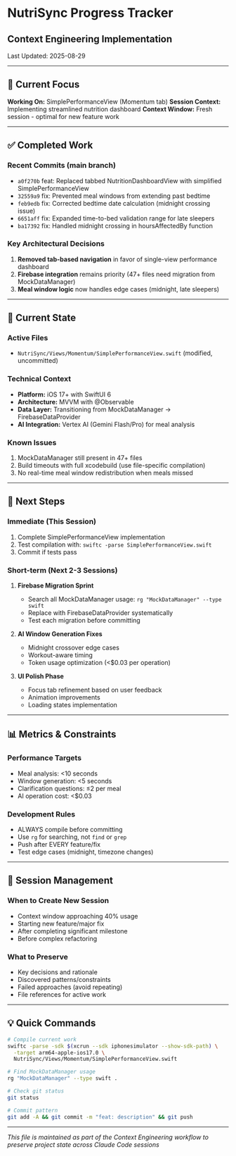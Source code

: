 # NutriSync Progress Tracker
## Context Engineering Implementation

Last Updated: 2025-08-29

---

## 🎯 Current Focus
**Working On:** SimplePerformanceView (Momentum tab)
**Session Context:** Implementing streamlined nutrition dashboard
**Context Window:** Fresh session - optimal for new feature work

---

## ✅ Completed Work

### Recent Commits (main branch)
- `a0f270b` feat: Replaced tabbed NutritionDashboardView with simplified SimplePerformanceView
- `32559a9` fix: Prevented meal windows from extending past bedtime
- `feb9edb` fix: Corrected bedtime date calculation (midnight crossing issue)
- `6651aff` fix: Expanded time-to-bed validation range for late sleepers
- `ba17392` fix: Handled midnight crossing in hoursAffectedBy function

### Key Architectural Decisions
1. **Removed tab-based navigation** in favor of single-view performance dashboard
2. **Firebase integration** remains priority (47+ files need migration from MockDataManager)
3. **Meal window logic** now handles edge cases (midnight, late sleepers)

---

## 🚧 Current State

### Active Files
- `NutriSync/Views/Momentum/SimplePerformanceView.swift` (modified, uncommitted)

### Technical Context
- **Platform:** iOS 17+ with SwiftUI 6
- **Architecture:** MVVM with @Observable
- **Data Layer:** Transitioning from MockDataManager → FirebaseDataProvider
- **AI Integration:** Vertex AI (Gemini Flash/Pro) for meal analysis

### Known Issues
1. MockDataManager still present in 47+ files
2. Build timeouts with full xcodebuild (use file-specific compilation)
3. No real-time meal window redistribution when meals missed

---

## 🔄 Next Steps

### Immediate (This Session)
1. Complete SimplePerformanceView implementation
2. Test compilation with: `swiftc -parse SimplePerformanceView.swift`
3. Commit if tests pass

### Short-term (Next 2-3 Sessions)
1. **Firebase Migration Sprint**
   - Search all MockDataManager usage: `rg "MockDataManager" --type swift`
   - Replace with FirebaseDataProvider systematically
   - Test each migration before committing

2. **AI Window Generation Fixes**
   - Midnight crossover edge cases
   - Workout-aware timing
   - Token usage optimization (<$0.03 per operation)

3. **UI Polish Phase**
   - Focus tab refinement based on user feedback
   - Animation improvements
   - Loading states implementation

---

## 📊 Metrics & Constraints

### Performance Targets
- Meal analysis: <10 seconds
- Window generation: <5 seconds  
- Clarification questions: ≤2 per meal
- AI operation cost: <$0.03

### Development Rules
- ALWAYS compile before committing
- Use `rg` for searching, not `find` or `grep`
- Push after EVERY feature/fix
- Test edge cases (midnight, timezone changes)

---

## 🧭 Session Management

### When to Create New Session
- Context window approaching 40% usage
- Starting new feature/major fix
- After completing significant milestone
- Before complex refactoring

### What to Preserve
- Key decisions and rationale
- Discovered patterns/constraints
- Failed approaches (avoid repeating)
- File references for active work

---

## 💡 Quick Commands

```bash
# Compile current work
swiftc -parse -sdk $(xcrun --sdk iphonesimulator --show-sdk-path) \
  -target arm64-apple-ios17.0 \
  NutriSync/Views/Momentum/SimplePerformanceView.swift

# Find MockDataManager usage
rg "MockDataManager" --type swift .

# Check git status
git status

# Commit pattern
git add -A && git commit -m "feat: description" && git push
```

---

*This file is maintained as part of the Context Engineering workflow to preserve project state across Claude Code sessions*